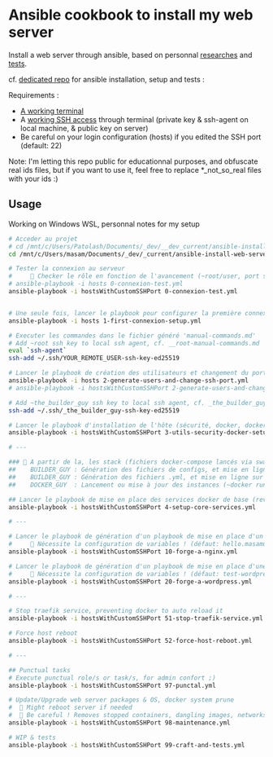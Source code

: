 # Ansible cookbook to install my web server

Install a web server through ansible, based on personnal [researches](https://github.com/youpiwaza/notes-installation-serveur-web-docker) and [tests](https://github.com/youpiwaza/server-related-tutorials).

cf. [dedicated repo](https://github.com/youpiwaza/server-related-tutorials/tree/master/02-ansible) for ansible installation, setup and tests :

Requirements :

- [A working terminal](https://github.com/youpiwaza/install-dev-env)
- A [working SSH access](https://github.com/youpiwaza/server-related-tutorials/tree/master/02-ansible/01-configuration-ssh) through terminal (private key & ssh-agent on local machine, & public key on server)
- Be careful on your login configuration (hosts) if you edited the SSH port (default: 22)

Note: I'm letting this repo public for educationnal purposes, and obfuscate real ids files, but if you want to use it, feel free to replace *_not_so_real files with your ids :)

## Usage

Working on Windows WSL, personnal notes for my setup

```bash
# Acceder au projet
# cd /mnt/c/Users/Patolash/Documents/_dev/__dev_current/ansible-install-web-server/ansible/
cd /mnt/c/Users/masam/Documents/_dev/_current/ansible-install-web-server/ansible/

# Tester la connexion au serveur
#     🚨 Checker le rôle en fonction de l'avancement (~root/user, port ssh classique ou custom)
# ansible-playbook -i hosts 0-connexion-test.yml
ansible-playbook -i hostsWithCustomSSHPort 0-connexion-test.yml


# Une seule fois, lancer le playbook pour configurer la première connexion
ansible-playbook -i hosts 1-first-connexion-setup.yml

# Executer les commandes dans le fichier généré 'manual-commands.md'
# Add ~root ssh key to local ssh agent, cf. __root-manual-commands.md
eval `ssh-agent`
ssh-add ~/.ssh/YOUR_REMOTE_USER-ssh-key-ed25519

# Lancer le playbook de création des utilisateurs et changement du port SSH
ansible-playbook -i hosts 2-generate-users-and-change-ssh-port.yml
# ansible-playbook -i hostsWithCustomSSHPort 2-generate-users-and-change-ssh-port.yml

# Add ~the_builder_guy ssh key to local ssh agent, cf. _the_builder_guy-manual-commands.md
ssh-add ~/.ssh/_the_builder_guy-ssh-key-ed25519

# Lancer le playbook d'installation de l'hôte (sécurité, docker, docker swarm)
ansible-playbook -i hostsWithCustomSSHPort 3-utils-security-docker-setup.yml

# ---

### 🛂 A partir de la, les stack (fichiers docker-compose lancés via swarm) seront composés de 3 parties :
##    BUILDER_GUY : Génération des fichiers de configs, et mise en ligne sur le serveur
##    BUILDER_GUY : Génération des fichiers .yml, et mise en ligne sur le serveur
##    DOCKER_GUY  : Lancement ou mise à jour des instances (~docker run / docker stack deploy)

## Lancer le playbook de mise en place des services docker de base (reverse proxy, monitoring)
ansible-playbook -i hostsWithCustomSSHPort 4-setup-core-services.yml

# ---

# Lancer le playbook de génération d'un playbook de mise en place d'un serveur nginx
#     🔧 Nécessite la configuration de variables ! (défaut: hello.masamune.fr)
ansible-playbook -i hostsWithCustomSSHPort 10-forge-a-nginx.yml

# Lancer le playbook de génération d'un playbook de mise en place d'une base wordpress (serveur & mariadb, via image bitnami).
#     🔧 Nécessite la configuration de variables ! (défaut: test-wordpress.masamune.fr)
ansible-playbook -i hostsWithCustomSSHPort 20-forge-a-wordpress.yml

# ---

# Stop traefik service, preventing docker to auto reload it
ansible-playbook -i hostsWithCustomSSHPort 51-stop-traefik-service.yml

# Force host reboot
ansible-playbook -i hostsWithCustomSSHPort 52-force-host-reboot.yml

# ---

## Punctual tasks
# Execute punctual role/s or task/s, for admin confort ;)
ansible-playbook -i hostsWithCustomSSHPort 97-punctal.yml

# Update/Upgrade web server packages & OS, docker system prune
#  🚨 Might reboot server if needed
#  🚨 Be careful ! Removes stopped containers, dangling images, networks & volumes
ansible-playbook -i hostsWithCustomSSHPort 98-maintenance.yml

# WIP & tests
ansible-playbook -i hostsWithCustomSSHPort 99-craft-and-tests.yml
```
